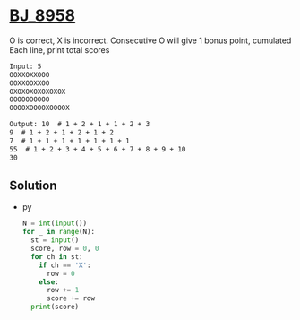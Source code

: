 # [BJ_8958](https://acmicpc.net/problem/8958)

O is correct, X is incorrect. Consecutive O will give 1 bonus point, cumulated
Each line, print total scores

```txt
Input: 5
OOXXOXXOOO
OOXXOOXXOO
OXOXOXOXOXOXOX
OOOOOOOOOO
OOOOXOOOOXOOOOX

Output: 10  # 1 + 2 + 1 + 1 + 2 + 3
9  # 1 + 2 + 1 + 2 + 1 + 2
7  # 1 + 1 + 1 + 1 + 1 + 1 + 1
55  # 1 + 2 + 3 + 4 + 5 + 6 + 7 + 8 + 9 + 10
30
```

## Solution

* py

  ```py
  N = int(input())
  for _ in range(N):
    st = input()
    score, row = 0, 0
    for ch in st:
      if ch == 'X':
        row = 0
      else:
        row += 1
        score += row
    print(score)
  ```
